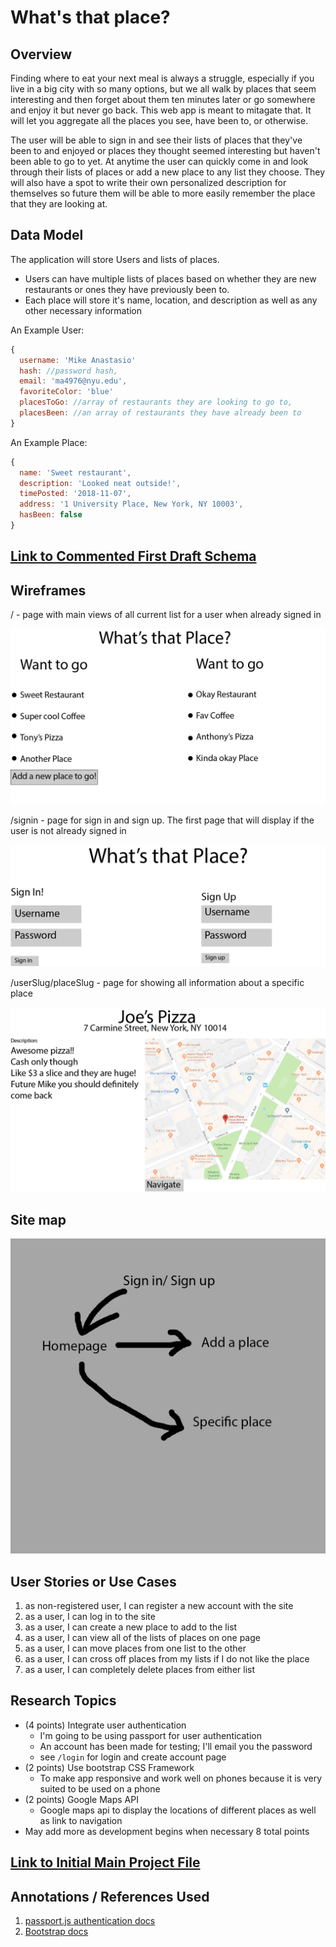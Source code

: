 # What's that place?

## Overview

Finding where to eat your next meal is always a struggle, especially if you live in a big city with so many options, but we all walk by places that seem interesting and then forget about them ten minutes later or go somewhere and enjoy it but never go back. This web app is meant to mitagate that. It will let you aggregate all the places you see, have been to, or otherwise. 

The user will be able to sign in and see their lists of places that they've been to and enjoyed or places they thought seemed interesting but haven't been able to go to yet. At anytime the user can quickly come in and look through their lists of places or add a new place to any list they choose. They will also have a spot to write their own personalized description for themselves so future them will be able to more easily remember the place that they are looking at.

## Data Model

The application will store Users and lists of places.

* Users can have multiple lists of places based on whether they are new restaurants or ones they have previously been to.
* Each place will store it's name, location, and description as well as any other necessary information

An Example User:

```javascript
{
  username: 'Mike Anastasio'
  hash: //password hash,
  email: 'ma4976@nyu.edu',
  favoriteColor: 'blue'
  placesToGo: //array of restaurants they are looking to go to,
  placesBeen: //an array of restaurants they have already been to
}
```

An Example Place:

```javascript
{
  name: 'Sweet restaurant',
  description: 'Looked neat outside!',
  timePosted: '2018-11-07',
  address: '1 University Place, New York, NY 10003',
  hasBeen: false
}
```


## [Link to Commented First Draft Schema](/src/db.js) 

## Wireframes

/ - page with main views of all current list for a user when already signed in

![list create](Documentation/main.jpg)



/signin - page for sign in and sign up. The first page that will display if the user is not already signed in

![list](Documentation/signIn.jpg)



/userSlug/placeSlug - page for showing all information about a specific place

![list](Documentation/place.jpg)



## Site map

![sitemap](Documentation/sitemap.png)

## User Stories or Use Cases

1. as non-registered user, I can register a new account with the site
2. as a user, I can log in to the site
3. as a user, I can create a new place to add to the list
4. as a user, I can view all of the lists of places on one page
5. as a user, I can move places from one list to the other
6. as a user, I can cross off places from my lists if I do not like the place
7. as a user, I can completely delete places from either list

## Research Topics

* (4 points) Integrate user authentication
    * I'm going to be using passport for user authentication
    * An account has been made for testing; I'll email you the password
    * see <code>/login</code> for login and create account page
* (2 points) Use bootstrap CSS Framework
    * To make app responsive and work well on phones because it is very suited to be used on a phone
* (2 points) Google Maps API
    * Google maps api to display the locations of different places as well as link to navigation
* May add more as development begins when necessary
8 total points

## [Link to Initial Main Project File](/src/app.js) 

## Annotations / References Used

1. [passport.js authentication docs](http://passportjs.org/docs)
2. [Bootstrap docs](http://getbootstrap.com/docs/4.1/getting-started/introduction/)